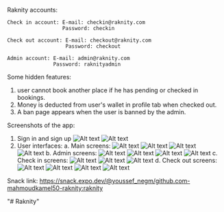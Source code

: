 Raknity accounts:

    Check in account: E-mail: checkin@raknity.com
                      Password: checkin
                  
    Check out account: E-mail: checkout@raknity.com
                       Password: checkout       

    Admin account: E-mail: admin@raknity.com
                   Password: raknityadmin     


Some hidden features:

1. user cannot book another place if he has pending or checked in bookings.
2. Money is deducted from user's wallet in profile tab when checked out.
3. A ban page appears when the user is banned by the admin. 

Screenshots of the app:
1. Sign in and sign up
    ![Alt text](./screenshots/signin.jpg?raw=true "Sign in")
    ![Alt text](./screenshots/signup.jpg?raw=true "Sign up")
2. User interfaces:
    a. Main screens:
    ![Alt text](./screenshots/userHome.jpg?raw=true "Home")
    ![Alt text](./screenshots/yourPlaces.jpg?raw=true "Your Places")
    ![Alt text](./screenshots/profile.jpg?raw=true "Profile")
    ![Alt text](./screenshots/editProfile.jpg?raw=true "Edit profile")
    b. Admin screens:
    ![Alt text](./screenshots/adminHome.jpg?raw=true "Home")
    ![Alt text](./screenshots/banunban.jpg?raw=true "Ban user")
    ![Alt text](./screenshots/editUser.jpg?raw=true "Edit user")
    ![Alt text](./screenshots/cancelBooking.jpg?raw=true "Cancel booking")
    c. Check in screens:
    ![Alt text](./screenshots/checkinWelcome.jpg?raw=true "Welcome")
    ![Alt text](./screenshots/checkinScan.jpg?raw=true "Scan your QR code")
    ![Alt text](./screenshots/checkinCheckid.jpg?raw=true "Check your identity")
    d. Check out screens:
    ![Alt text](./screenshots/checkoutWelcome.jpg?raw=true "Welcome")
    ![Alt text](./screenshots/checkoutScan.jpg?raw=true "Scan your QR code")
    ![Alt text](./screenshots/checkoutCheckid.jpg?raw=true "Check your identity")
    ![Alt text](./screenshots/checkoutReceipt.jpg?raw=true "Receipt")

Snack link: https://snack.expo.dev/@youssef_negm/github.com-mahmoudkamel50-raknity:raknity

"# Raknity" 

